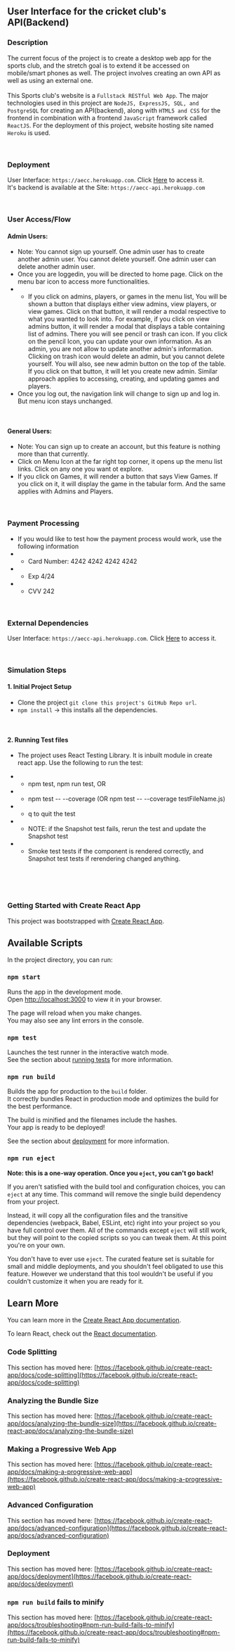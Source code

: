 ## User Interface for the cricket club's API(Backend)

### Description  
The current focus of the project is to create a desktop web app for the sports club, and the stretch goal is to extend it be accessed on mobile/smart phones as well. The project involves creating an own API as well as using an external one.<br> <br>This Sports club's website is a ```Fullstack RESTful Web App```. The major technologies used in this project are ```NodeJS, ExpressJS, SQL, and PostgreSQL``` for creating an API(backend), along with ```HTML5 and CSS``` for the frontend in combination with a frontend ```JavaScript``` framework called ```ReactJS```. For the deployment of this project, website hosting site named ```Heroku``` is used. <br>

<br>

### Deployment
User Interface: ```https://aecc.herokuapp.com```. Click [Here](https://aecc.herokuapp.com) to access it.<br>
It's backend is available at the Site: ```https://aecc-api.herokuapp.com```

<br>



### User Access/Flow
#### Admin Users: 
- Note: You cannot sign up yourself. One admin user has to create another admin user. You cannot delete yourself. One admin user can delete another admin user.
- Once you are loggedin, you will be directed to home page. Click on the menu bar icon to access more functionalities. 
- - If you click on admins, players, or games in the menu list, You will be shown a button that displays either view admins, view players, or view games. Click on that button, it will render a modal respective to what you wanted to look into. For example, if you click on view admins button, it will render a modal that displays a table containing list of admins. There you will see pencil or trash can icon. If you click on the pencil Icon, you can update your own information. As an admin, you are not allow to update another admin's information. Clicking on trash icon would delete an admin, but you cannot delete yourself. You will also, see new admin button on the top of the table. If you click on that button, it will let you create new admin. Similar approach applies to accessing, creating, and updating games and players.
- Once you log out, the navigation link will change to sign up and log in. But menu icon stays unchanged.

<br>

#### General Users:
- Note: You can sign up to create an account, but this feature is nothing more than that currently.
- Click on Menu Icon at the far right top corner, it opens up the menu list links. Click on any one you want ot explore.
- If you click on Games, it will render a button that says View Games. If you click on it, it will display the game in the tabular form. And the same applies with Admins and Players.

<br>

### Payment Processing
- If you would like to test how the payment process would work, use the following information <br>
- - Card Number: 4242 4242 4242 4242
- - Exp 4/24
- - CVV 242

<br>

### External Dependencies
User Interface: ```https://aecc-api.herokuapp.com```. Click [Here](https://aecc-api.herokuapp.com) to access it.

<br>

### Simulation Steps

#### 1. Initial Project Setup
- Clone the project ```git clone this project's GitHub Repo url```.
- ```npm install``` -> this installs all the dependencies.

<br>

#### 2. Running Test files
- The project uses React Testing Library. It is inbuilt module in create react app. Use the following to run the test:
- - npm test, npm run test, OR
- - npm test -- --coverage (OR npm test -- --coverage testFileName.js)
- - q to quit the test

- - NOTE: if the Snapshot test fails, rerun the test and update the Snapshot test
- - Smoke test tests if the component is rendered correctly, and Snapshot test tests if rerendering changed anything.


<br>
<br>
<br>

### Getting Started with Create React App

This project was bootstrapped with [Create React App](https://github.com/facebook/create-react-app).

## Available Scripts

In the project directory, you can run:

### `npm start`

Runs the app in the development mode.\
Open [http://localhost:3000](http://localhost:3000) to view it in your browser.

The page will reload when you make changes.\
You may also see any lint errors in the console.

### `npm test`

Launches the test runner in the interactive watch mode.\
See the section about [running tests](https://facebook.github.io/create-react-app/docs/running-tests) for more information.

### `npm run build`

Builds the app for production to the `build` folder.\
It correctly bundles React in production mode and optimizes the build for the best performance.

The build is minified and the filenames include the hashes.\
Your app is ready to be deployed!

See the section about [deployment](https://facebook.github.io/create-react-app/docs/deployment) for more information.

### `npm run eject`

**Note: this is a one-way operation. Once you `eject`, you can't go back!**

If you aren't satisfied with the build tool and configuration choices, you can `eject` at any time. This command will remove the single build dependency from your project.

Instead, it will copy all the configuration files and the transitive dependencies (webpack, Babel, ESLint, etc) right into your project so you have full control over them. All of the commands except `eject` will still work, but they will point to the copied scripts so you can tweak them. At this point you're on your own.

You don't have to ever use `eject`. The curated feature set is suitable for small and middle deployments, and you shouldn't feel obligated to use this feature. However we understand that this tool wouldn't be useful if you couldn't customize it when you are ready for it.

## Learn More

You can learn more in the [Create React App documentation](https://facebook.github.io/create-react-app/docs/getting-started).

To learn React, check out the [React documentation](https://reactjs.org/).

### Code Splitting

This section has moved here: [https://facebook.github.io/create-react-app/docs/code-splitting](https://facebook.github.io/create-react-app/docs/code-splitting)

### Analyzing the Bundle Size

This section has moved here: [https://facebook.github.io/create-react-app/docs/analyzing-the-bundle-size](https://facebook.github.io/create-react-app/docs/analyzing-the-bundle-size)

### Making a Progressive Web App

This section has moved here: [https://facebook.github.io/create-react-app/docs/making-a-progressive-web-app](https://facebook.github.io/create-react-app/docs/making-a-progressive-web-app)

### Advanced Configuration

This section has moved here: [https://facebook.github.io/create-react-app/docs/advanced-configuration](https://facebook.github.io/create-react-app/docs/advanced-configuration)

### Deployment

This section has moved here: [https://facebook.github.io/create-react-app/docs/deployment](https://facebook.github.io/create-react-app/docs/deployment)

### `npm run build` fails to minify

This section has moved here: [https://facebook.github.io/create-react-app/docs/troubleshooting#npm-run-build-fails-to-minify](https://facebook.github.io/create-react-app/docs/troubleshooting#npm-run-build-fails-to-minify)
